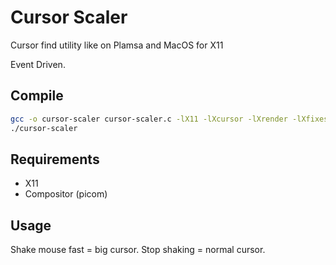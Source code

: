# Cursor Scaler

Cursor find utility like on Plamsa and MacOS for X11 

Event Driven.

## Compile

```bash
gcc -o cursor-scaler cursor-scaler.c -lX11 -lXcursor -lXrender -lXfixes -lXi -lm -O3
./cursor-scaler
```

## Requirements

- X11
- Compositor (picom)

## Usage

Shake mouse fast = big cursor. Stop shaking = normal cursor.

```
